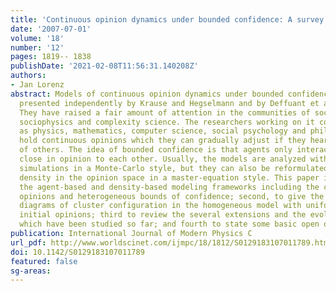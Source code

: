 ```yaml
---
title: 'Continuous opinion dynamics under bounded confidence: A survey'
date: '2007-07-01'
volume: '18'
number: '12'
pages: 1819-- 1838
publishDate: '2021-02-08T11:56:31.140208Z'
authors:
- Jan Lorenz
abstract: Models of continuous opinion dynamics under bounded confidence have been
  presented independently by Krause and Hegselmann and by Deffuant et al in 2000.
  They have raised a fair amount of attention in the communities of social simulation,
  sociophysics and complexity science. The researchers working on it come from disciplines
  as physics, mathematics, computer science, social psychology and philosophy. Agents
  hold continuous opinions which they can gradually adjust if they hear the opinions
  of others. The idea of bounded confidence is that agents only interact if they are
  close in opinion to each other. Usually, the models are analyzed with agent-based
  simulations in a Monte-Carlo style, but they can also be reformulated on the agent's
  density in the opinion space in a master-equation style. This paper is to present
  the agent-based and density-based modeling frameworks including the cases of multidimensional
  opinions and heterogeneous bounds of confidence; second, to give the bifurcation
  diagrams of cluster configuration in the homogeneous model with uniformly distributed
  initial opinions; third to review the several extensions and the evolving phenomena
  which have been studied so far; and fourth to state some basic open questions.
publication: International Journal of Modern Physics C
url_pdf: http://www.worldscinet.com/ijmpc/18/1812/S0129183107011789.html
doi: 10.1142/S0129183107011789
featured: false
sg-areas:
---
```

